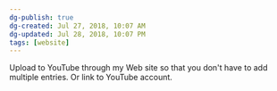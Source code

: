 ```yaml
---
dg-publish: true
dg-created: Jul 27, 2018, 10:07 AM
dg-updated: Jul 28, 2018, 10:07 PM
tags: [website]
---
```


Upload to YouTube through my Web site so that you don't have to add multiple entries. Or link to YouTube account.


